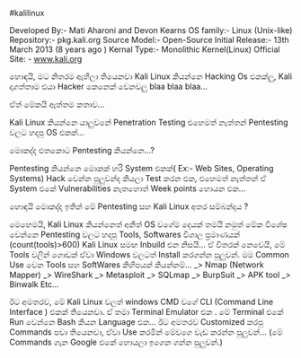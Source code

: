 #kalilinux

Developed By:- Mati Aharoni and Devon Kearns
OS family:- Linux (Unix-like)
Repository:- pkg.kali.org
Source Model:- Open-Source
Initial Release:- 13th March 2013 (8 years ago )
Kernal Type:- Monolithic Kernel(Linux)
Official Site: - www.kali.org

හොඳයි, මට නිතරම ඇහිලා තියෙනවා Kali Linux කියන්නෙ Hacking Os එකක්ලු, Kali දාගත්තාම එයා Hacker කෙනෙක් වෙනවලු blaa blaa blaa...

ඒත් මේකයි ඇත්තම කතාව...

Kali Linux කියන්නෙ යාලුවනේ Penetration Testing එහෙමත් නැත්තන් Pentesting වලට හදපු OS එකක්...

මොකද්ද එතකොට Pentesting කියන්නෙ...?

Pentesting කියන්නෙ මොකක් හරි System එකක්( Ex:- Web Sites, Operating Systems) Hack වෙන්න පුලුවන්ද කියලා Test කරන එක, එහෙමත් නැත්තන් ඒ System එකේ Vulnerabilities නැතහොත් Week points හොයන එක...

හොඳයි මොකද්ද ඉතින් මේ Pentesting සහ Kali Linux අතර සම්බන්දය ?

 මෙහෙමයි, Kali Linux කියන්නෙත් අනිත් OS වගේම දෙයක් තමයි නමුත් මේක විශේෂ වෙන්නෙ Pentesting වලට හදපු Tools, Softwares
 විශාල ප්‍රමාණයක් (count(tools)>600)
 Kali Linux සමඟ Inbuild එන නිසයි... ඒ විතරක් නෙවෙයි, මේ Tools වලින් ගොඩක් ඒවා Windows වලටත් Install කරගන්න පුලුවන්.
 මම Common Use වෙන Tools සහ SoftWares කිහිපයක් කියන්නම්...
   _> Nmap (Network Mapper)
   _> WireShark
   _> Metasploit
   _> SQLmap
   _> BurpSuit
   _> APK tool
   _> Binwalk 
                         Etc...

 ඊට අමතරව, මේ Kali Linux වලත් windows CMD වගේ CLI (Command Line Interface )  එකක් තියෙනවා. ඒ තමා Terminal Emulator එක .
 මේ Terminal එකේ Run වෙන්නෙ Bash කියන Language එක...
 ඊට අමතරව Customized කරපු Commands පවා තියෙනවා, ඒවා Use කරමින් මේවගෙ වැඩ කරන්න පුලුවන්...
(මේ  Commands ගැන Google එකේ හොයලා ඉගෙන ගන්න පුලුවන්.)

 
